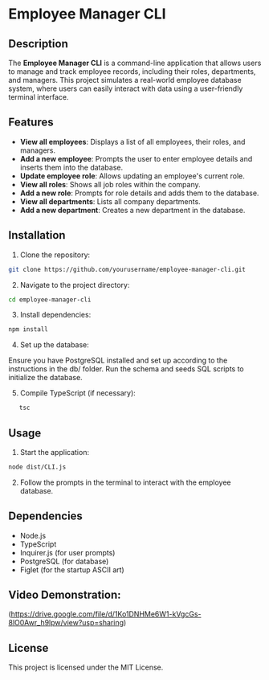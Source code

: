 # Employee Manager CLI

## Description

The **Employee Manager CLI** is a command-line application that allows users to manage and track employee records, including their roles, departments, and managers. This project simulates a real-world employee database system, where users can easily interact with data using a user-friendly terminal interface.

## Features

- **View all employees**: Displays a list of all employees, their roles, and managers.
- **Add a new employee**: Prompts the user to enter employee details and inserts them into the database.
- **Update employee role**: Allows updating an employee's current role.
- **View all roles**: Shows all job roles within the company.
- **Add a new role**: Prompts for role details and adds them to the database.
- **View all departments**: Lists all company departments.
- **Add a new department**: Creates a new department in the database.

## Installation

1. Clone the repository:
```bash
git clone https://github.com/yourusername/employee-manager-cli.git
```

2. Navigate to the project directory:
```bash
cd employee-manager-cli
```

3. Install dependencies:
```bash
npm install
```

4.  Set up the database: 

 Ensure you have PostgreSQL installed and set up according to the instructions in the db/ folder. Run the schema and seeds SQL scripts to initialize the database.


5. Compile TypeScript (if necessary):
```bash
   tsc
```
## Usage
1. Start the application:

```bash
node dist/CLI.js
```

2. Follow the prompts in the terminal to interact with the employee database.

## Dependencies
* Node.js
* TypeScript
* Inquirer.js (for user prompts)
* PostgreSQL (for database)
* Figlet (for the startup ASCII art)

## Video Demonstration:
(https://drive.google.com/file/d/1Ko1DNHMe6W1-kVgcGs-8lO0Awr_h9lpw/view?usp=sharing)

## License
This project is licensed under the MIT License.







